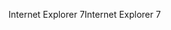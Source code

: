 <span data-ttu-id="edfca-101">Internet Explorer 7</span><span class="sxs-lookup"><span data-stu-id="edfca-101">Internet Explorer 7</span></span>
